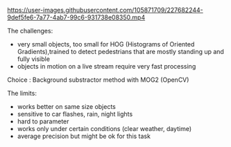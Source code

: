 


https://user-images.githubusercontent.com/105871709/227682244-9def5fe6-7a77-4ab7-99c6-931738e08350.mp4



The challenges:
<br>
- very small objects, too small for HOG (Histograms of Oriented Gradients),trained to detect pedestrians that are mostly standing up
and fully visible
- objects in motion on a live stream require very fast processing


Choice : Background substractor method with MOG2 (OpenCV)


The limits:
<br>
- works better on same size objects
- sensitive to car flashes, rain, night lights
- hard to parameter
- works only under certain conditions (clear weather, daytime)
- average precision but might be ok for this task
